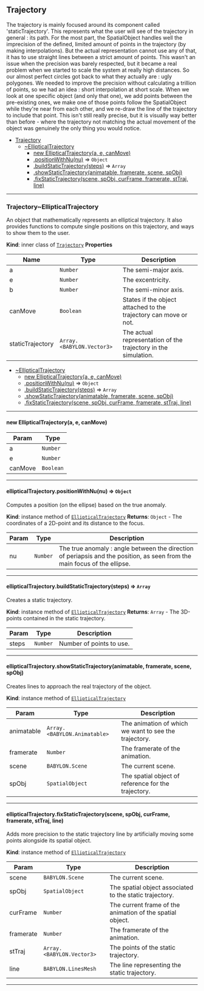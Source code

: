 <a name="module_Trajectory"></a>

## Trajectory
The trajectory is mainly focused around its component called
'staticTrajectory'. This represents what the user will see of the trajectory
in general : its path. For the most part, the SpatialObject handles well the
imprecision of the defined, limited amount of points in the trajectory (by
making interpolations). But the actual representation cannot use any of that,
it has to use straight lines between a strict amount of points. This wasn't
an issue when the precision was barely respected, but it became a real
problem when we started to scale the system at really high distances. So our
almost perfect circles got back to what they actually are : ugly polygones.
We needed to improve the precision without calculating a trillion of points,
so we had an idea : short interpolation at short scale. When we look at one
specific object (and only that one), we add points between the pre-existing
ones, we make one of those points follow the SpatialObject while they're near
from each other, and we re-draw the line of the trajectory to include that
point. This isn't still really precise, but it is visually way better than
before - where the trajectory not matching the actual movement of the object
was genuinely the only thing you would notice.


* [Trajectory](#module_Trajectory)
    * [~EllipticalTrajectory](#module_Trajectory..EllipticalTrajectory)
        * [new EllipticalTrajectory(a, e, canMove)](#new_module_Trajectory..EllipticalTrajectory_new)
        * [.positionWithNu(nu)](#module_Trajectory..EllipticalTrajectory+positionWithNu) ⇒ <code>Object</code>
        * [.buildStaticTrajectory(steps)](#module_Trajectory..EllipticalTrajectory+buildStaticTrajectory) ⇒ <code>Array</code>
        * [.showStaticTrajectory(animatable, framerate, scene, spObj)](#module_Trajectory..EllipticalTrajectory+showStaticTrajectory)
        * [.fixStaticTrajectory(scene, spObj, curFrame, framerate, stTraj, line)](#module_Trajectory..EllipticalTrajectory+fixStaticTrajectory)


* * *

<a name="module_Trajectory..EllipticalTrajectory"></a>

### Trajectory~EllipticalTrajectory
An object that mathematically represents an elliptical trajectory. It also
provides functions to compute single positions on this trajectory, and ways
to show them to the user.

**Kind**: inner class of [<code>Trajectory</code>](#module_Trajectory)
**Properties**

| Name | Type | Description |
| --- | --- | --- |
| a | <code>Number</code> | The semi-major axis. |
| e | <code>Number</code> | The excentricity. |
| b | <code>Number</code> | The semi-minor axis. |
| canMove | <code>Boolean</code> | States if the object attached to the trajectory can move or not. |
| staticTrajectory | <code>Array.&lt;BABYLON.Vector3&gt;</code> | The actual representation of the trajectory in the simulation. |


* [~EllipticalTrajectory](#module_Trajectory..EllipticalTrajectory)
    * [new EllipticalTrajectory(a, e, canMove)](#new_module_Trajectory..EllipticalTrajectory_new)
    * [.positionWithNu(nu)](#module_Trajectory..EllipticalTrajectory+positionWithNu) ⇒ <code>Object</code>
    * [.buildStaticTrajectory(steps)](#module_Trajectory..EllipticalTrajectory+buildStaticTrajectory) ⇒ <code>Array</code>
    * [.showStaticTrajectory(animatable, framerate, scene, spObj)](#module_Trajectory..EllipticalTrajectory+showStaticTrajectory)
    * [.fixStaticTrajectory(scene, spObj, curFrame, framerate, stTraj, line)](#module_Trajectory..EllipticalTrajectory+fixStaticTrajectory)


* * *

<a name="new_module_Trajectory..EllipticalTrajectory_new"></a>

#### new EllipticalTrajectory(a, e, canMove)

| Param | Type |
| --- | --- |
| a | <code>Number</code> |
| e | <code>Number</code> |
| canMove | <code>Boolean</code> |


* * *

<a name="module_Trajectory..EllipticalTrajectory+positionWithNu"></a>

#### ellipticalTrajectory.positionWithNu(nu) ⇒ <code>Object</code>
Computes a position (on the ellipse) based on the true anomaly.

**Kind**: instance method of [<code>EllipticalTrajectory</code>](#module_Trajectory..EllipticalTrajectory)
**Returns**: <code>Object</code> - The coordinates of a 2D-point and its distance to the focus.

| Param | Type | Description |
| --- | --- | --- |
| nu | <code>Number</code> | The true anomaly : angle between the direction of periapsis and the position, as seen from the main focus of the ellipse. |


* * *

<a name="module_Trajectory..EllipticalTrajectory+buildStaticTrajectory"></a>

#### ellipticalTrajectory.buildStaticTrajectory(steps) ⇒ <code>Array</code>
Creates a static trajectory.

**Kind**: instance method of [<code>EllipticalTrajectory</code>](#module_Trajectory..EllipticalTrajectory)
**Returns**: <code>Array</code> - The 3D-points contained in the static trajectory.

| Param | Type | Description |
| --- | --- | --- |
| steps | <code>Number</code> | Number of points to use. |


* * *

<a name="module_Trajectory..EllipticalTrajectory+showStaticTrajectory"></a>

#### ellipticalTrajectory.showStaticTrajectory(animatable, framerate, scene, spObj)
Creates lines to approach the real trajectory of the object.

**Kind**: instance method of [<code>EllipticalTrajectory</code>](#module_Trajectory..EllipticalTrajectory)

| Param | Type | Description |
| --- | --- | --- |
| animatable | <code>Array.&lt;BABYLON.Animatable&gt;</code> | The animation of which we want to see the trajectory. |
| framerate | <code>Number</code> | The framerate of the animation. |
| scene | <code>BABYLON.Scene</code> | The current scene. |
| spObj | <code>SpatialObject</code> | The spatial object of reference for the trajectory. |


* * *

<a name="module_Trajectory..EllipticalTrajectory+fixStaticTrajectory"></a>

#### ellipticalTrajectory.fixStaticTrajectory(scene, spObj, curFrame, framerate, stTraj, line)
Adds more precision to the static trajectory line by artificially moving
some points alongside its spatial object.

**Kind**: instance method of [<code>EllipticalTrajectory</code>](#module_Trajectory..EllipticalTrajectory)

| Param | Type | Description |
| --- | --- | --- |
| scene | <code>BABYLON.Scene</code> | The current scene. |
| spObj | <code>SpatialObject</code> | The spatial object associated to the static trajectory. |
| curFrame | <code>Number</code> | The current frame of the animation of the spatial object. |
| framerate | <code>Number</code> | The framerate of the animation. |
| stTraj | <code>Array.&lt;BABYLON.Vector3&gt;</code> | The points of the static trajectory. |
| line | <code>BABYLON.LinesMesh</code> | The line representing the static trajectory. |


* * *
